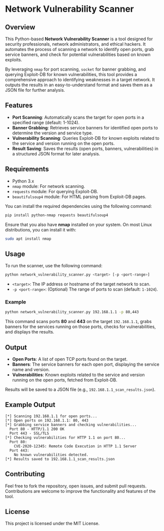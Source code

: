 # Network Vulnerability Scanner

## Overview
This Python-based **Network Vulnerability Scanner** is a tool designed for security professionals, network administrators, and ethical hackers. It automates the process of scanning a network to identify open ports, grab service banners, and check for potential vulnerabilities based on known exploits.

By leveraging `nmap` for port scanning, `socket` for banner grabbing, and querying Exploit-DB for known vulnerabilities, this tool provides a comprehensive approach to identifying weaknesses in a target network. It outputs the results in an easy-to-understand format and saves them as a JSON file for further analysis.

## Features

- **Port Scanning**: Automatically scans the target for open ports in a specified range (default: 1-1024).
- **Banner Grabbing**: Retrieves service banners for identified open ports to determine the version and service type.
- **Vulnerability Scanning**: Queries Exploit-DB for known exploits related to the service and version running on the open ports.
- **Result Saving**: Saves the results (open ports, banners, vulnerabilities) in a structured JSON format for later analysis.

## Requirements

- Python 3.x
- `nmap` module: For network scanning.
- `requests` module: For querying Exploit-DB.
- `beautifulsoup4` module: For HTML parsing from Exploit-DB pages.
  
You can install the required dependencies using the following command:

```bash
pip install python-nmap requests beautifulsoup4
```

Ensure that you also have **nmap** installed on your system. On most Linux distributions, you can install it with:

```bash
sudo apt install nmap
```

## Usage

To run the scanner, use the following command:

```bash
python network_vulnerability_scanner.py <target> [-p <port-range>]
```

- `<target>`: The IP address or hostname of the target network to scan.
- `-p <port-range>`: (Optional) The range of ports to scan (default: `1-1024`).

### Example

```bash
python network_vulnerability_scanner.py 192.168.1.1 -p 80,443
```

This command scans ports **80** and **443** on the target `192.168.1.1`, grabs banners for the services running on those ports, checks for vulnerabilities, and displays the results.

## Output

- **Open Ports**: A list of open TCP ports found on the target.
- **Banners**: The service banners for each open port, displaying the service name and version.
- **Vulnerabilities**: Known exploits related to the service and version running on the open ports, fetched from Exploit-DB.

Results will be saved to a JSON file (e.g., `192.168.1.1_scan_results.json`).

## Example Output

```
[*] Scanning 192.168.1.1 for open ports...
[*] Open ports on 192.168.1.1: 80, 443
[*] Grabbing service banners and checking vulnerabilities...
  Port 80 - HTTP/1.1 200 OK
  Port 443 - SSL/TLS
[*] Checking vulnerabilities for HTTP 1.1 on port 80...
  Port 80:
    CVE-2020-12345: Remote Code Execution in HTTP 1.1 Server
  Port 443:
    No known vulnerabilities detected.
[*] Results saved to 192.168.1.1_scan_results.json
```

## Contributing

Feel free to fork the repository, open issues, and submit pull requests. Contributions are welcome to improve the functionality and features of the tool.

## License

This project is licensed under the MIT License.
